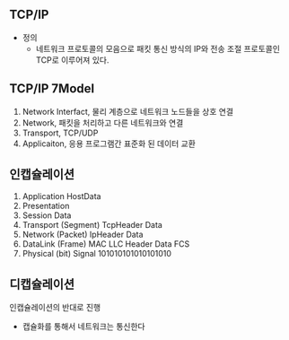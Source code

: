 ## TCP/IP

* 정의
  - 네트워크 프로토콜의 모음으로 패킷 통신 방식의 IP와 전송 조절 프로토콜인 TCP로 이루어져 있다.

## TCP/IP 7Model

  1. Network Interfact, 물리 계층으로 네트워크 노드들을 상호 연결
  2. Network, 패킷을 처리하고 다른 네트워크와 연결
  3. Transport, TCP/UDP
  4. Applicaiton, 응용 프로그램간 표준화 된 데이터 교환

## 인캡슐레이션

  1. Application                      HostData
  2. Presentation                     
  3. Session                          Data          
  4. Transport (Segment)   TcpHeader Data   
  5. Network  (Packet)     IpHeader Data
  6. DataLink (Frame)      MAC LLC Header Data FCS
  7. Physical (bit)       Signal 101010101010101010

## 디캡슐레이션 

인캡슐레이션의 반대로 진행

* 캡슐화를 통해서 네트워크는 통신한다